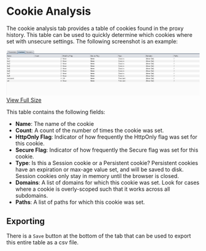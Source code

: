 # Cookie Analysis

The cookie analysis tab provides a table of cookies found in the proxy history.  This table can be used to quickly determine
which cookies where set with unsecure settings.  The following screenshot is an example:

![Cookies Tab](screenshots/04-cookies.png)
[View Full Size](screenshots/04-cookies.png)

This table contains the following fields:

* **Name**: The name of the cookie
* **Count**: A count of the number of times the cookie was set.
* **HttpOnly Flag**: Indicator of how frequently the HttpOnly flag was set for this cookie.
* **Secure Flag**: Indicator of how frequently the Secure flag was set for this cookie.
* **Type**: Is this a Session cookie or a Persistent cookie?  Persistent cookies have an expiration or max-age value set, and will be saved to disk. Session cookies only stay in memory until the browser is closed.
* **Domains**: A list of domains for which this cookie was set. Look for cases where a cookie is overly-scoped such that it works across all subdomains.
* **Paths**: A list of paths for which this cookie was set.

## Exporting
There is a `Save` button at the bottom of the tab that can be used to export this entire table as a csv file.